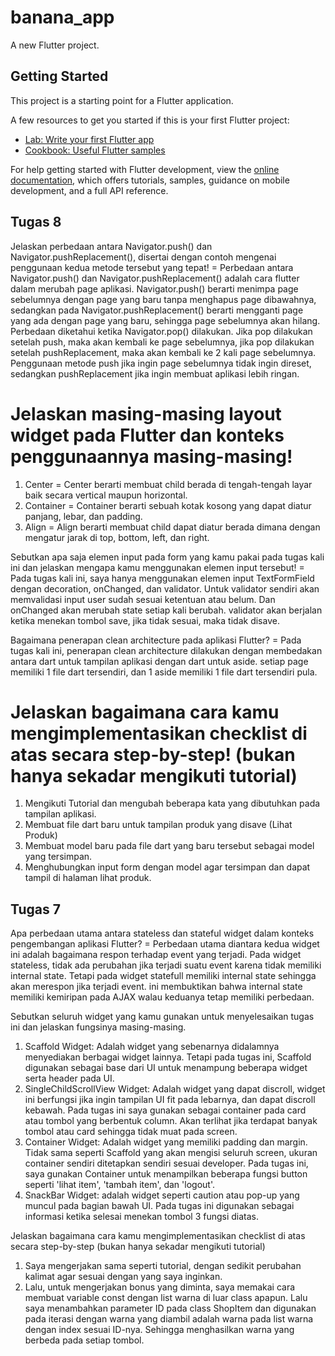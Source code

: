 # banana_app

A new Flutter project.

## Getting Started

This project is a starting point for a Flutter application.

A few resources to get you started if this is your first Flutter project:

- [Lab: Write your first Flutter app](https://docs.flutter.dev/get-started/codelab)
- [Cookbook: Useful Flutter samples](https://docs.flutter.dev/cookbook)

For help getting started with Flutter development, view the
[online documentation](https://docs.flutter.dev/), which offers tutorials,
samples, guidance on mobile development, and a full API reference.

## Tugas 8

Jelaskan perbedaan antara Navigator.push() dan Navigator.pushReplacement(), disertai dengan contoh mengenai penggunaan kedua metode tersebut yang tepat!
= Perbedaan antara Navigator.push() dan Navigator.pushReplacement() adalah cara flutter dalam merubah page aplikasi. Navigator.push() berarti menimpa page sebelumnya dengan page yang baru tanpa menghapus page dibawahnya, sedangkan pada Navigator.pushReplacement() berarti mengganti page yang ada dengan page yang baru, sehingga page sebelumnya akan hilang. Perbedaan diketahui ketika Navigator.pop() dilakukan. Jika pop dilakukan setelah push, maka akan kembali ke page sebelumnya, jika pop dilakukan setelah pushReplacement, maka akan kembali ke 2 kali page sebelumnya. Penggunaan metode push jika ingin page sebelumnya tidak ingin direset, sedangkan pushReplacement jika ingin membuat aplikasi lebih ringan.

Jelaskan masing-masing layout widget pada Flutter dan konteks penggunaannya masing-masing!
= 
1. Center =  Center berarti membuat child berada di tengah-tengah layar baik secara vertical maupun horizontal.
2. Container = Container berarti sebuah kotak kosong yang dapat diatur panjang, lebar, dan padding.
3. Align = Align berarti membuat child dapat diatur berada dimana dengan mengatur jarak di top, bottom, left, dan right.

Sebutkan apa saja elemen input pada form yang kamu pakai pada tugas kali ini dan jelaskan mengapa kamu menggunakan elemen input tersebut!
= Pada tugas kali ini, saya hanya menggunakan elemen input TextFormField dengan decoration, onChanged, dan validator. Untuk validator sendiri akan memvalidasi input user sudah sesuai ketentuan atau belum. Dan onChanged akan merubah state setiap kali berubah. validator akan berjalan ketika menekan tombol save, jika tidak sesuai, maka tidak disave.

Bagaimana penerapan clean architecture pada aplikasi Flutter?
= Pada tugas kali ini, penerapan clean architecture dilakukan dengan membedakan antara dart untuk tampilan aplikasi dengan dart untuk aside. setiap page memiliki 1 file dart tersendiri, dan 1 aside memiliki 1 file dart tersendiri pula.

Jelaskan bagaimana cara kamu mengimplementasikan checklist di atas secara step-by-step! (bukan hanya sekadar mengikuti tutorial)
= 
1. Mengikuti Tutorial dan mengubah beberapa kata yang dibutuhkan pada tampilan aplikasi.
2. Membuat file dart baru untuk tampilan produk yang disave (Lihat Produk)
3. Membuat model baru pada file dart yang baru tersebut sebagai model yang tersimpan.
4. Menghubungkan input form dengan model agar tersimpan dan dapat tampil di halaman lihat produk.

## Tugas 7

Apa perbedaan utama antara stateless dan stateful widget dalam konteks pengembangan aplikasi Flutter?
= Perbedaan utama diantara kedua widget ini adalah bagaimana respon terhadap event yang terjadi. Pada widget stateless, tidak ada perubahan jika terjadi suatu event karena tidak memiliki internal state. Tetapi pada widget statefull memiliki internal state sehingga akan merespon jika terjadi event. ini membuktikan bahwa internal state memiliki kemiripan pada AJAX walau keduanya tetap memiliki perbedaan.

Sebutkan seluruh widget yang kamu gunakan untuk menyelesaikan tugas ini dan jelaskan fungsinya masing-masing.
1. Scaffold Widget: Adalah widget yang sebenarnya didalamnya menyediakan berbagai widget lainnya. Tetapi pada tugas ini, Scaffold digunakan sebagai base dari UI untuk menampung beberapa widget serta header pada UI.
2. SingleChildScrollView Widget: Adalah widget yang dapat discroll, widget ini berfungsi jika ingin tampilan UI fit pada lebarnya, dan dapat discroll kebawah. Pada tugas ini saya gunakan sebagai container pada card atau tombol yang berbentuk column. Akan terlihat jika terdapat banyak tombol atau card sehingga tidak muat pada screen.
3. Container Widget: Adalah widget yang memiliki padding dan margin. Tidak sama seperti Scaffold yang akan mengisi seluruh screen, ukuran container sendiri ditetapkan sendiri sesuai developer. Pada tugas ini, saya gunakan Container untuk menampilkan beberapa fungsi button seperti 'lihat item', 'tambah item', dan 'logout'.
4. SnackBar Widget: adalah widget seperti caution atau pop-up yang muncul pada bagian bawah UI. Pada tugas ini digunakan sebagai informasi ketika selesai menekan tombol 3 fungsi diatas.

Jelaskan bagaimana cara kamu mengimplementasikan checklist di atas secara step-by-step (bukan hanya sekadar mengikuti tutorial)
1. Saya mengerjakan sama seperti tutorial, dengan sedikit perubahan kalimat agar sesuai dengan yang saya inginkan.
2. Lalu, untuk mengerjakan bonus yang diminta, saya memakai cara membuat variable const dengan list warna di luar class apapun. Lalu saya menambahkan parameter ID pada class ShopItem dan digunakan pada iterasi dengan warna yang diambil adalah warna pada list warna dengan index sesuai ID-nya. Sehingga menghasilkan warna yang berbeda pada setiap tombol.
